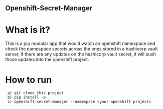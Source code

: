 ## Openshift-Secret-Manager

# What is it?

This is a pip modular app that would watch an openshift namespace and 
check the namespace secrets across the ones stored in a hashicorp vault
server, if there are any updates on the hashicorp vault secret, it will 
push those updates into the openshift project. 

# How to run
```
 a) git clone this project
 b) pip install -e .
 c) openshift-secret-manager --namespace <your openshift project>
```


